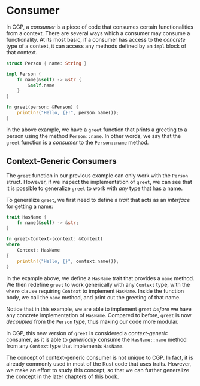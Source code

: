 # Consumer

In CGP, a _consumer_ is a piece of code that consumes certain functionalities from a context.
There are several ways which a consumer may consume a functionality. At its most basic,
if a consumer has access to the _concrete_ type of a context, it can access any methods
defined by an `impl` block of that context.

```rust
struct Person { name: String }

impl Person {
    fn name(&self) -> &str {
        &self.name
    }
}

fn greet(person: &Person) {
    println!("Hello, {}!", person.name());
}
```

in the above example, we have a `greet` function that prints a greeting to a person using
the method `Person::name`. In other words, we say that the `greet` function is a _consumer_
to the `Person::name` method.

## Context-Generic Consumers

The `greet` function in our previous example can only work with the `Person` struct. However,
if we inspect the implementation of `greet`, we can see that it is possible to generalize
`greet` to work with _any_ type that has a name.

To generalize `greet`, we first need to define a _trait_ that acts as an _interface_ for getting
a name:

```rust
trait HasName {
    fn name(&self) -> &str;
}

fn greet<Context>(context: &Context)
where
    Context: HasName
{
    println!("Hello, {}", context.name());
}
```

In the example above, we define a `HasName` trait that provides a `name` method. We then redefine
`greet` to work generically with any `Context` type, with the `where` clause requiring `Context` to
implement `HasName`. Inside the function body, we call the `name` method, and print out the greeting
of that name.

Notice that in this example, we are able to implement `greet` _before_ we have any concrete implementation
of `HasName`. Compared to before, `greet` is now _decoupled_ from the `Person` type, thus making
our code more modular.

In CGP, this new version of `greet` is considered a _context-generic_ consumer, as it is able to _generically_
consume the `HasName::name` method from any `Context` type that implements `HasName`.

The concept of context-generic consumer is not unique to CGP. In fact, it is already commonly used
in most of the Rust code that uses traits. However, we make an effort to study this concept, so that
we can further generalize the concept in the later chapters of this book.